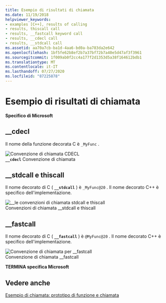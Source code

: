 ```yaml
---
title: Esempio di risultati di chiamata
ms.date: 11/19/2018
helpviewer_keywords:
- examples [C++], results of calling
- results, thiscall call
- results, __fastcall keyword call
- results, __cdecl call
- results, __stdcall call
ms.assetid: aa70a7cb-ba1d-4aa6-bd0a-ba783da2e642
ms.openlocfilehash: 1bf5fe62b8ef2b7a37bf72b7a40e5d47af3f3961
ms.sourcegitcommit: 1f009ab0f2cc4a177f2d1353d5a38f164612bdb1
ms.translationtype: MT
ms.contentlocale: it-IT
ms.lasthandoff: 07/27/2020
ms.locfileid: "87225878"
---
```

# <a name="results-of-calling-example"></a>Esempio di risultati di chiamata

**Specifico di Microsoft**

## <a name="__cdecl"></a>__cdecl

Il nome della funzione decorata C è `_MyFunc` .

![Convenzione di chiamata CDECL](../cpp/media/vc37i01.gif "Convenzione di chiamata CDECL") <br/>
**`__cdecl`** Convenzione di chiamata

## <a name="__stdcall-and-thiscall"></a>__stdcall e thiscall

Il nome decorato di C ( **`__stdcall`** ) è `_MyFunc@20` . Il nome decorato C++ è specifico dell'implementazione.

![&#95;&#95;le convenzioni di chiamata stdcall e thiscall](../cpp/media/vc37i02.gif "&#95;&#95;le convenzioni di chiamata stdcall e thiscall") <br/>
Convenzioni di chiamata __stdcall e thiscall

## <a name="__fastcall"></a>__fastcall

Il nome decorato di C ( **`__fastcall`** ) è `@MyFunc@20` . Il nome decorato C++ è specifico dell'implementazione.

![Convenzione di chiamata per &#95;&#95;fastcall](../cpp/media/vc37i03.gif "Convenzione di chiamata per &#95;&#95;fastcall") <br/>
Convenzione di chiamata __fastcall

**TERMINA specifica Microsoft**

## <a name="see-also"></a>Vedere anche

[Esempio di chiamata: prototipo di funzione e chiamata](../cpp/calling-example-function-prototype-and-call.md)
